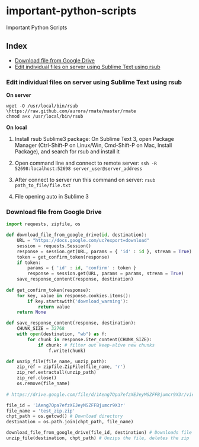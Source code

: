 # important-python-scripts
Important Python Scripts

## Index
* [Download file from Google Drive](#download-file-from-google-drive)
* [Edit individual files on server using Sublime Text using rsub](#edit-individual-files-on-server-using-Sublime-Text-using-rsub)


### Edit individual files on server using Sublime Text using rsub

**On server**

```
wget -O /usr/local/bin/rsub \https://raw.github.com/aurora/rmate/master/rmate
chmod a+x /usr/local/bin/rsub 
```
**On local**

1. Install rsub Sublime3 package:
On Sublime Text 3, open Package Manager (Ctrl-Shift-P on Linux/Win, Cmd-Shift-P on Mac, Install Package), and search for rsub and install it

2. Open command line and connect to remote server:
``` ssh -R 52698:localhost:52698 server_user@server_address ```

3. After connect to server run this command on server:
``` rsub path_to_file/file.txt ```

4. File opening auto in Sublime 3


### Download file from Google Drive

```python
import requests, zipfile, os

def download_file_from_google_drive(id, destination):
    URL = "https://docs.google.com/uc?export=download"
    session = requests.Session()
    response = session.get(URL, params = { 'id' : id }, stream = True)
    token = get_confirm_token(response)
    if token:
        params = { 'id' : id, 'confirm' : token }
        response = session.get(URL, params = params, stream = True)
    save_response_content(response, destination)    
    
def get_confirm_token(response):
    for key, value in response.cookies.items():
        if key.startswith('download_warning'):
            return value
    return None

def save_response_content(response, destination):
    CHUNK_SIZE = 32768
    with open(destination, "wb") as f:
        for chunk in response.iter_content(CHUNK_SIZE):
            if chunk: # filter out keep-alive new chunks
                f.write(chunk)

def unzip_file(file_name, unzip_path):
    zip_ref = zipfile.ZipFile(file_name, 'r')
    zip_ref.extractall(unzip_path)
    zip_ref.close()
    os.remove(file_name)
    
# https://drive.google.com/file/d/1Aeng7Opa7efzXEJeyMSZFFBjumcr9X3r/view?usp=sharing 

file_id = '1Aeng7Opa7efzXEJeyMSZFFBjumcr9X3r'
file_name = 'test_zip.zip'
chpt_path = os.getcwd() # Download directory
destination = os.path.join(chpt_path, file_name)

download_file_from_google_drive(file_id, destination) # Downloads file
unzip_file(destination, chpt_path) # Unzips the file, deletes the zip
```
